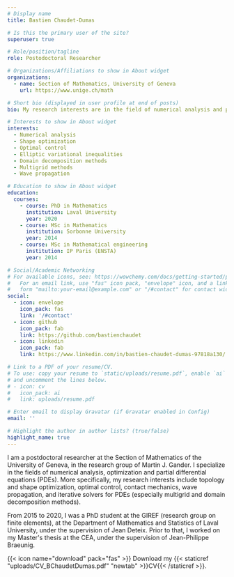 ```yaml
---
# Display name
title: Bastien Chaudet-Dumas

# Is this the primary user of the site?
superuser: true

# Role/position/tagline
role: Postodoctoral Researcher

# Organizations/Affiliations to show in About widget
organizations:
  - name: Section of Mathematics, University of Geneva
    url: https://www.unige.ch/math

# Short bio (displayed in user profile at end of posts)
bio: My research interests are in the field of numerical analysis and partial differential equations.

# Interests to show in About widget
interests:
  - Numerical analysis
  - Shape optimization
  - Optimal control
  - Elliptic variational inequalities
  - Domain decomposition methods
  - Multigrid methods
  - Wave propagation

# Education to show in About widget
education:
  courses:
    - course: PhD in Mathematics
      institution: Laval University
      year: 2020
    - course: MSc in Mathematics
      institution: Sorbonne University
      year: 2014
    - course: MSc in Mathematical engineering
      institution: IP Paris (ENSTA)
      year: 2014

# Social/Academic Networking
# For available icons, see: https://wowchemy.com/docs/getting-started/page-builder/#icons
#   For an email link, use "fas" icon pack, "envelope" icon, and a link in the
#   form "mailto:your-email@example.com" or "/#contact" for contact widget.
social:
  - icon: envelope
    icon_pack: fas
    link: '/#contact'
  - icon: github
    icon_pack: fab
    link: https://github.com/bastienchaudet
  - icon: linkedin
    icon_pack: fab
    link: https://www.linkedin.com/in/bastien-chaudet-dumas-97818a130/

# Link to a PDF of your resume/CV.
# To use: copy your resume to `static/uploads/resume.pdf`, enable `ai` icons in `params.toml`,
# and uncomment the lines below.
# - icon: cv
#   icon_pack: ai
#   link: uploads/resume.pdf

# Enter email to display Gravatar (if Gravatar enabled in Config)
email: ''

# Highlight the author in author lists? (true/false)
highlight_name: true
---
```


I am a postdoctoral researcher at the Section of Mathematics of the University of Geneva, in the research group of Martin J. Gander. I specialize in the fields of numerical analysis, optimization and partial differential equations (PDEs). More specifically, my research interests include topology and shape optimization, optimal control, contact mechanics, wave propagation, and iterative solvers for PDEs (especially multigrid and domain decomposition methods).

From 2015 to 2020, I was a PhD student at the GIREF (research group on finite elements), at the Department of Mathematics and Statistics of Laval University, under the supervision of Jean Deteix. Prior to that, I worked on my Master's thesis at the CEA, under the supervision of Jean-Philippe Braeunig. 

{{< icon name="download" pack="fas" >}} Download my {{< staticref "uploads/CV_BChaudetDumas.pdf" "newtab" >}}CV{{< /staticref >}}.
